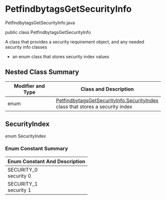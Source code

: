 # PetfindbytagsGetSecurityInfo
PetfindbytagsGetSecurityInfo.java

public class PetfindbytagsGetSecurityInfo

A class that provides a security requirement object, and any needed security info classes
- an enum class that stores security index values

## Nested Class Summary
| Modifier and Type | Class and Description |
| ----------------- | --------------------- |
| enum | [PetfindbytagsGetSecurityInfo.SecurityIndex](#securityindex)<br>class that stores a security index |

## SecurityIndex
enum SecurityIndex<br>

### Enum Constant Summary
| Enum Constant And Description |
| ----------------------------- |
| SECURITY_0<br>security 0 |
| SECURITY_1<br>security 1 |
